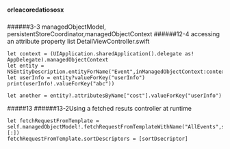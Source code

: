 #### orleacoredatiososx
#####
######3-3
managedObjectModel, persistentStoreCoordinator,managedObjectContext
######12-4 accessing an attribute property list
DetailViewController.swift
```
let context = (UIApplication.sharedApplication().delegate as! AppDelegate).managedObjectContext
let entity = NSEntityDescription.entityForName("Event",inManagedObjectContext:context)
let userInfo = entity?valueForKey("userInfo")
print(userInfo!.valueForKey("abc"))
```
```
let another = entity?.attributesByName["cost"].valueForKey("userInfo")
```
#####13
######13-2Using a fetched resuts controller at runtime
```
let fetchRequestFromTemplate = self.managedObjectModel!.fetchRequestFromTemplateWithName("AllEvents",substitutionVariables:[:])
fetchRequestFromTemplate.sortDescriptors = [sortDsecriptor]
```


